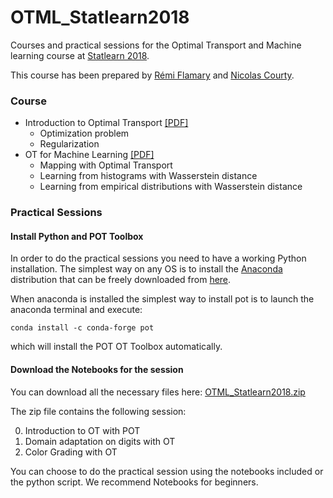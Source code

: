 # OTML_Statlearn2018

Courses and practical sessions for the Optimal Transport and Machine learning course at [Statlearn 2018](http://statlearn.sfds.asso.fr/).


This course has been prepared by [Rémi Flamary](http://remi.flamary.com/)  and [Nicolas Courty](http://people.irisa.fr/Nicolas.Courty/).

### Course

* Introduction to Optimal Transport [[PDF]]()
    * Optimization problem
    * Regularization
* OT for Machine Learning [[PDF]](pdf/OTML_Statlearn_2018.pdf)
    * Mapping with Optimal Transport
    * Learning from histograms with Wasserstein distance
    * Learning from empirical distributions with Wasserstein distance


### Practical Sessions


#### Install Python and POT Toolbox

In order to do the practical sessions you need to have a working Python installation. 
The simplest way on any OS is to install the [Anaconda](https://www.anaconda.com/download/) distribution that can be freely downloaded from [here](https://www.anaconda.com/download/).

When anaconda is installed the simplest way to install pot is to launch the anaconda terminal and execute:

```
conda install -c conda-forge pot 
```

which will install the POT OT Toolbox automatically.

#### Download the Notebooks for the session

You can download all the necessary files here: [OTML_Statlearn2018.zip](https://github.com/rflamary/OTML_Statlearn2018/archive/master.zip)

The zip file contains the following session:

0. Introduction to OT with POT
1. Domain adaptation on digits with OT
2. Color Grading with OT

You can  choose to do the practical session using the notebooks included or the python script. We recommend Notebooks for beginners. 
